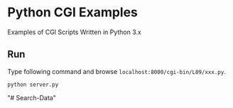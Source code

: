 # Python CGI Examples

Examples of CGI Scripts Written in Python 3.x


## Run

Type following command and browse `localhost:8000/cgi-bin/L09/xxx.py`.

```
python server.py
```
"# Search-Data" 
